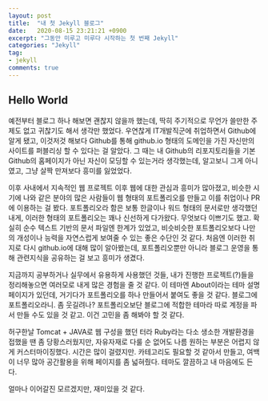 ```yaml
---
layout: post
title:  "내 첫 Jekyll 블로그"
date:   2020-08-15 23:21:21 +0900
excerpt: "그동안 미루고 미루다 시작하는 첫 번째 Jekyll"
categories: "Jekyll"
tag:
- jekyll
comments: true
---
```


## Hello World

예전부터 블로그 하나 해보면 괜찮지 않을까 했는데, 딱히 주기적으로 무언가 쓸만한 주제도 없고 귀찮기도 해서 생각만 했었다.
우연찮게 IT개발직군에 취업하면서 Github에 알게 됐고, 이것저것 해보다 Github를 통해 github.io 형태의 도메인을 가진 자신만의 사이트를 퍼블리싱 할 수 있다는 걸 알았다.
그 때는 내 Github의 리포지토리들을 기본 Github의 홈페이지가 아닌 자신이 모딩할 수 있는거라 생각했는데, 알고보니 그게 아니였고, 그냥 살짝 만져보다 흥미를 잃었었다.

이후 사내에서 지속적인 웹 프로젝트 이후 웹에 대한 관심과 흥미가 많아졌고, 비슷한 시기에 나와 같은 분야의 많은 사람들이 웹 형태의 포트폴리오를 만들고 이를 취업이나 PR에 이용하는 걸 봤다.
포트폴리오라 함은 보통 한글이나 워드 형태의 문서로만 생각했던 내게, 이러한 형태의 포트폴리오는 꽤나 신선하게 다가왔다. 무엇보다 이쁘기도 했고.
확실히 순수 텍스트 기반의 문서 파일엔 한계가 있었고, 비슷비슷한 포트폴리오보다 나만의 개성이나 능력을 자연스럽게 보여줄 수 있는 좋은 수단인 것 같다.
처음엔 이러한 취지로 다시 github.io에 대해 많이 알아봤는데, 포트폴리오뿐만 아니라 블로그 운영을 통해 관련지식을 공유하는 걸 보고 흥미가 생겼다.

지금까지 공부하거나 실무에서 유용하게 사용했던 것들, 내가 진행한 프로젝트(?)들을 정리해놓으면 여러모로 내게 많은 경험을 줄 것 같다. 이 테마엔 About이라는 테마 설명 페이지가 있던데, 거기다가 포트폴리오를 하나 만들어서 붙여도 좋을 것 같다. 블로그에 포트폴리오라니. 좀 웃길려나?
포트폴리오보단 블로그에 적합한 테마라 따로 계정을 파서 만들 수도 있을 것 같고. 이건 고민을 좀 해봐야 할 것 같다.

허구한날 Tomcat + JAVA로 웹 구성을 했던 터라 Ruby라는 다소 생소한 개발환경을 접했을 땐 좀 당황스러웠지만, 자유자재로 다룰 순 없어도 나름 원하는 부분은 어렵지 않게 커스터마이징했다. 시간은 많이 걸렸지만.
카테고리도 필요할 것 같아서 만들고, 여백이 너무 많아 공간활용을 위해 페이지를 좀 넓혀줬다.
테마도 깔끔하고 내 마음에도 든다.

얼마나 이어갈진 모르겠지만, 재미있을 것 같다.